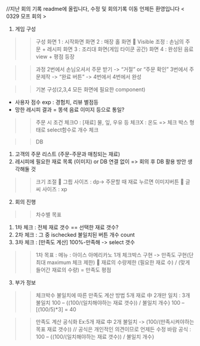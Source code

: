 //지난 회의 기록 readme에 올립니다, 수정 및 회의기록 이동 언제든 환영입니다
< 0329 모프 회의 >


1. 게임 구성
>>구성
  화면 1 : 시작화면
  화면 2 : 매장 홀 화면
  	Visible 조정 : 손님의 주문 + 레시피
  화면 3 : 조리대 화면(게임 타이쿤 공간)
  화면 4 : 완성된 음료 view +	평점 등장

>>과정
  2번에서 손님오셔서 주문 받기 -> “거절” or “주문 확인” 
  3번에서 주문제작 -> “완료 버튼” -> 4번에서 
  4번에서 완성

>>기본 구성(2,3,4 모든 화면에 필요한 component)
  - 사용자 점수 exp : 경험치, 리뷰 별점등
  - 망한 레시피 결과 = 똥색 음료 이미지 등으로 통일?

>>주문 시 조건
  체크O : [재료] 물, 잎, 우유 등
  체크X : 온도
  => 체크 박스 형태로 select함수로 개수 체크

>>DB
  1. 고객의 주문 리스트 (주문-주문과 매칭되는 재료)
  2. 레시피에 필요한 재료 목록 (이미지)
  or DB 연결 없이
  => <bold> 회의 후 DB 활용 방안 생각해둘 것

>>크기 조절
  	그릠 사이즈 :  dp-> 주문할 때 재료 누르면 이미지버튼 
  	글씨 사이즈  : xp

2. 회의 진행
>>차수별 목표
  1) 1차 체크 : 전체 재료 갯수 == 선택한 재료 갯수?
  2) 2차 체크 : 그 중 ischecked 불일치된 버튼 개수 count
  3) 3차 체크 : [만족도 계산] 100%-만족해 -> select 갯수 

>> 1차 목표 : 
  메뉴 : 아이스 아메리카노 1개
  체크박스 구현 ->  만족도 구현(단 최대 maximum 체크 제한)
  	재료의 수량제한
  (필요한 재료 수) / (맞게 들어간 재료의 수량) = 만족도 평점

3. 부가 정보
>> 체크박수 불일치에 따른 만족도 계산 방법
  5개 재료 中 2개만 일치 : 3개 불일치
  100 – {(100/(일치해야하는 재료 갯수)) / 불일치 개수}
  100 – [(100/5)*3] = 40

>> 만족도 계산 공식화 
  Ex:5개 재료 中 2개 불일치 -> (100/(만족시켜야하는 목표 재료 갯수))
  // 공식은 개인적인 의견이므로 언제든 수정 바람
  공식 : 100 – {(100/(일치해야하는 재료 갯수)) / 불일치 개수}
  
